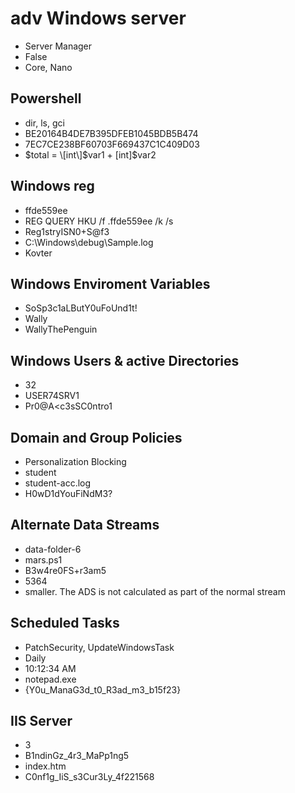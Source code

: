 # adv Windows server
- Server Manager
- False
- Core, Nano

## Powershell
- dir, ls, gci
- BE20164B4DE7B395DFEB1045BDB5B474
- 7EC7CE238BF60703F669437C1C409D03
- $total = \[int\]$var1 + \[int\]$var2

## Windows reg
- ffde559ee
- REG QUERY HKU /f .ffde559ee /k /s
- Reg1stryISN0+S@f3
- C:\Windows\debug\Sample.log
- Kovter

## Windows Enviroment Variables
- SoSp3c1aLButY0uFoUnd1t!
- Wally
- WallyThePenguin

## Windows Users & active Directories
- 32
- USER74SRV1
- Pr0@A<c3sSC0ntro1

## Domain and Group Policies
- Personalization Blocking
- student
- student-acc.log
- H0wD1dYouFiNdM3?

## Alternate Data Streams
- data-folder-6
- mars.ps1
- B3w4re0FS+r3am5
- 5364
- smaller. The ADS is not calculated as part of the normal stream

## Scheduled Tasks
- PatchSecurity, UpdateWindowsTask
- Daily
- 10:12:34 AM
- notepad.exe
- {Y0u_ManaG3d_t0_R3ad_m3_b15f23}

## IIS Server
- 3
- B1ndinGz_4r3_MaPp1ng5
- index.htm
- C0nf1g_IiS_s3Cur3Ly_4f221568

